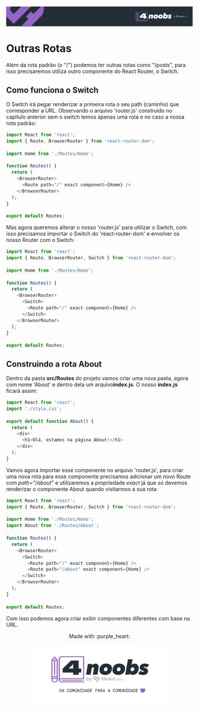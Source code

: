 <p align="center">
  <a href="https://github.com/he4rt/4noobs" target="_blank">
    <img src="../../assets/global/header-4noobs.svg">
  </a>
</p>

# Outras Rotas

Além da rota padrão (o "/") podemos ter outras rotas como  "/posts", para isso precisaremos utiliza outro componente do React Router, o Switch.

## Como funciona o Switch

O Switch irá pegar renderizar a primeira rota o seu path (caminho) que corresponder a URL. Observando o arquivo 'router.js' construido no capitulo anterior sem o switch temos apenas uma rota e no caso a nossa rota padrão:

```js
import React from 'react';
import { Route, BrowserRouter } from 'react-router-dom';

import Home from './Routes/Home';

function Routes() {
  return (
    <BrowserRouter>
      <Route path="/" exact component={Home} />
    </BrowserRouter>
  );
}

export default Routes;
```

Mas agora queremos alterar o nosso 'router.js' para utilizar o Switch, com isso precisamos importar o Switch do 'react-router-dom' e envolver os nosso Router com o Switch:

```js
import React from 'react';
import { Route, BrowserRouter, Switch } from 'react-router-dom';

import Home from './Routes/Home';

function Routes() {
  return (
    <BrowserRouter>
      <Switch>
        <Route path="/" exact component={Home} />
      </Switch>
    </BrowserRouter>
  );
}

export default Routes;
```

## Construindo a rota About

Dentro da pasta **src/Routes** do projeto vamos criar uma nova pasta, agora com nome 'About' e dentro dela um arquivo**index.js**. O nosso **index.js** ficará assim:

```js
import React from 'react';
import './style.css';

export default function About() {
  return (
    <div>
      <h1>Olá, estamos na página About!</h1>
    </div>
  );
}
```

Vamos agora importar esse componente no arquivo 'router.js', para criar uma nova rota para esse componente precisamos adicionar um novo Route com *path="/about*" e utilizaremos a propriedade *exact* já que só devemos renderizar o componente About quando visitarmos a sua rota:

```js
import React from 'react';
import { Route, BrowserRouter, Switch } from 'react-router-dom';

import Home from './Routes/Home';
import About from './Routes/About';

function Routes() {
  return (
    <BrowserRouter>
      <Switch>
        <Route path="/" exact component={Home} />
        <Route path="/about" exact component={Home} />
      </Switch>
    </BrowserRouter>
  );
}

export default Routes;
```

Com isso podemos agora criar exibir componentes diferentes com base na URL.

<p align="center">Made with :purple_heart:</p>

<p align="center">
  <a href="https://github.com/he4rt/4noobs" target="_blank">
    <img src="../../assets/global/footer-4noobs.svg" width="380">
  </a>
</p>
